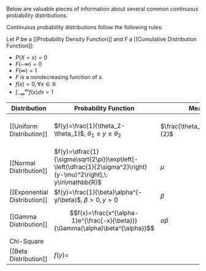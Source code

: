 Below are valuable pieces of information about several common continuous probability distributions.

Continuous probability distributions follow the following rules:

Let $P$ be a [[Probability Density Function]] and $F$ a [[Cumulative Distribution Function]]:
- $P(X=x)=0$
- $F(-\infty)=0$
- $F(\infty)=1$
- $F$ is a nondecreasing function of $x$.
- $f(x)=0, \forall x\in\mathbb{R}$
- $\int_{-\infty}^{\infty}f(x)dx=1$

| Distribution | Probability Function | Mean | Variance | Moment function |  |  |  |
| ---- | ---- | ---- | ---- | ---- | ---- | ---- | ---- |
| [[Uniform Distribution]] | $f(y)=\frac{1}{\theta_2-\theta_1}$, $\theta_1\leq y\leq\theta_2$ | $\frac{\theta_1+\theta_2}{2}$ | $\frac{(\theta_2-\theta_1)}{12}$ | $\frac{e^{t\theta_2}-e^{t\theta_1}}{t(\theta_2-\theta_1)}$ |  |  |  |
| [[Normal Distribution]] | $f(y)=\dfrac{1}{\sigma\sqrt{2\pi}}\exp\left[-\left(\dfrac{1}{2\sigma^2}\right)(y-\mu)^2\right],\: y\in\mathbb{R}$ | $\mu$ | $\sigma^2$ | $\exp\left(\mu t+\dfrac{t^2\sigma^2}{2}\right)$ |  |  |  |
| [[Exponential Distribution]] | $f(y)=\frac{1}{\beta}\alpha^{-y/\beta}$, $\beta>0, y>0$ | $\beta$ | $\beta^2$ | $(1-\beta t)^{-1}$ |  |  |  |
| [[Gamma Distribution]] | $$f(x)=\frac{x^{\alpha-1}e^{\frac{-x}{\beta}}}{\Gamma(\alpha)\beta^{\alpha}}$$ | $\alpha\beta$ | $\alpha\beta^2$ | $(1-\beta t)^{-\alpha}$ |  |  |  |
| Chi-Square |  |  |  |  |  |  |  |
| [[Beta Distribution]] | $f(y)=$ |  |  |  |  |  |  |
